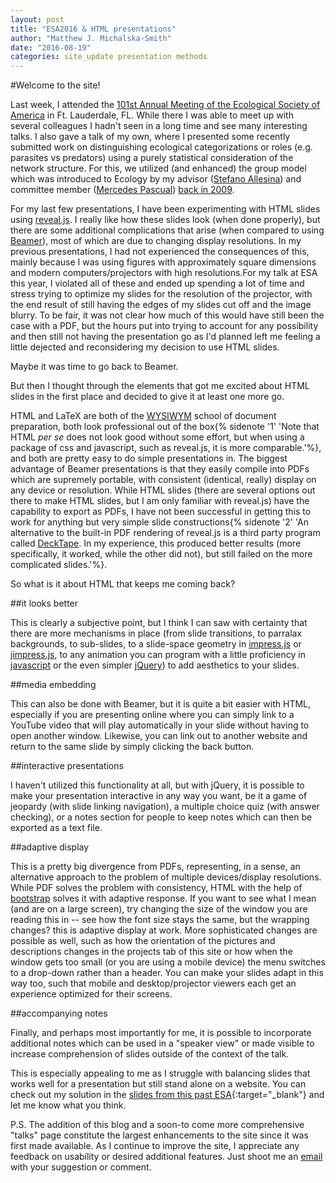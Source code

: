 ```yaml
---
layout: post
title: "ESA2016 & HTML presentations"
author: "Matthew J. Michalska-Smith"
date: "2016-08-19"
categories: site_update presentation methods
---
```


#Welcome to the site!

Last week, I attended the [101st Annual Meeting of the Ecological Society of
America](http://esa.org/ftlauderdale/ "ESA2016") in Ft. Lauderdale, FL. While
there I was able to meet up with several colleagues I hadn't seen in a long time
and see many interesting talks. I also gave a talk of my own, where I presented
some recently submitted work on distinguishing ecological categorizations or
roles (e.g. parasites vs predators) using a purely statistical consideration of
the network structure. For this, we utilized (and enhanced) the group model
which was introduced to Ecology by my advisor ([Stefano
Allesina](http://allesinalab.uchicago.edu/)) and committee member ([Mercedes
Pascual](http://pondside.uchicago.edu/ecol-evol/people/pascual.html)) [back in
2009](http://onlinelibrary.wiley.com/doi/10.1111/j.1461-0248.2009.01321.x/abstract
"Food web models: a plea for groups").

<!--more-->

For my last few presentations, I have been experimenting with HTML slides using
[reveal.js](https://github.com/hakimel/reveal.js/). I really like how these
slides look (when done properly), but there are some additional complications
that arise (when compared to using
[Beamer](https://en.wikipedia.org/wiki/Beamer_(LaTeX))), most of which are due
to changing display resolutions. In my previous presentations, I had not
experienced the consequences of this, mainly because I was using figures with
approximately square dimensions and modern computers/projectors with high
resolutions.For my talk at ESA this year, I violated all of these and ended up
spending a lot of time and stress trying to optimize my slides for the
resolution of the projector, with the end result of still having the edges of my
slides cut off and the image blurry. To be fair, it was not clear how much of
this would have still been the case with a PDF, but the hours put into trying to
account for any possibility and then still not having the presentation go as I'd
planned left me feeling a little dejected and reconsidering my decision to use
HTML slides.

Maybe it was time to go back to Beamer.

But then I thought through the elements that got me excited about HTML slides in
the first place and decided to give it at least one more go.

HTML and LaTeX are both of the [WYSIWYM](https://en.wikipedia.org/wiki/WYSIWYM
"what you see is what you mean") school of document preparation, both look
professional out of the box{% sidenote '1' 'Note that HTML *per se* does not look good without some effort, but when using a package of css and javascript, such as reveal.js, it is more comparable.'%}, and both are pretty easy to do
simple presentations in. The biggest advantage of Beamer presentations is that
they easily compile into PDFs which are supremely portable, with consistent
(identical, really) display on any device or resolution. While HTML slides
(there are several options out there to make HTML slides, but I am only familiar
with reveal.js) have the capability to export as PDFs, I have not been
successful in getting this to work for anything but very simple slide
constructions{% sidenote '2' 'An alternative to the built-in PDF rendering of reveal.js is a third party program called [DeckTape](https://github.com/astefanutti/decktape). In my experience, this produced better results (more specifically, it worked, while the other did not), but still failed on the more complicated slides.'%}.

So what is it about HTML that keeps me coming back?

##it looks better

This is clearly a subjective point, but I think I can saw with certainty that
there are more mechanisms in place (from slide transitions, to parralax
backgrounds, to sub-slides, to a slide-space geometry in
[impress.js](https://github.com/impress/impress.js/) or
[jimpress.js](http://jmpressjs.github.io/jmpress.js/#/home), to any animation
you can program with a little proficiency in
[javascript](https://www.javascript.com/) or the even simpler
[jQuery](https://jquery.com/)) to add aesthetics to your slides.

##media embedding

This can also be done with Beamer, but it is quite a bit easier with HTML,
especially if you are presenting online where you can simply link to a YouTube
video that will play automatically in your slide without having to open another
window. Likewise, you can link out to another website and return to the same
slide by simply clicking the back button.

##interactive presentations

I haven't utilized this functionality at all, but with jQuery, it is possible to
make your presentation interactive in any way you want, be it a game of jeopardy
(with slide linking navigation), a multiple choice quiz (with answer checking),
or a notes section for people to keep notes which can then be exported as a text
file.
<!-- https://thiscouldbebetter.wordpress.com/2012/12/18/loading-editing-and-saving-a-text-file-in-html5-using-javascrip/ -->

##adaptive display

This is a pretty big divergence from PDFs, representing, in a sense, an
alternative approach to the problem of multiple devices/display resolutions.
While PDF solves the problem with consistency, HTML with the help of
[bootstrap](http://getbootstrap.com/) solves it with adaptive response. If you
want to see what I mean (and are on a large screen), try changing the size of
the window you are reading this in -- see how the font size stays the same, but
the wrapping changes? this is adaptive display at work. More sophisticated
changes are possible as well, such as how the orientation of the pictures and
descriptions changes in the projects tab of this site or how when the window
gets too small (or you are using a mobile device) the menu switches to a
drop-down rather than a header. You can make your slides adapt in this way too,
such that mobile and desktop/projector viewers each get an experience optimized
for their screens.

##accompanying notes

Finally, and perhaps most importantly for me, it is possible to incorporate
additional notes which can be used in a "speaker view" or made visible to
increase comprehension of slides outside of the context of the talk.

This is especially appealing to me as I struggle with balancing slides that
works well for a presentation but still stand alone on a website. You can check
out my solution in the [slides from this past ESA](/talks/ESA_08.2016/){:target="_blank"} and let me know what you think.

P.S. The addition of this blog and a soon-to come more comprehensive "talks"
page constitute the largest enhancements to the site since it was first
made available. As I continue to improve the site, I appreciate any feedback on
usability or desired additional features. Just shoot me an
[email](mailto:mjsmith@uchicago.edu) with your suggestion or comment.
